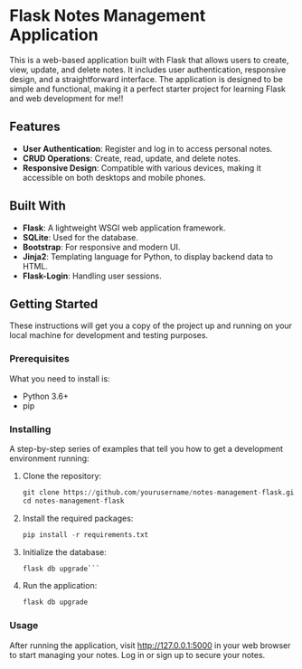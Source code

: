 # Flask Notes Management Application

This is a web-based application built with Flask that allows users to create, view, update, and delete notes. It includes user authentication, responsive design, and a straightforward interface. The application is designed to be simple and functional, making it a perfect starter project for learning Flask and web development for me!!

## Features

- **User Authentication**: Register and log in to access personal notes.
- **CRUD Operations**: Create, read, update, and delete notes.
- **Responsive Design**: Compatible with various devices, making it accessible on both desktops and mobile phones.

## Built With

- **Flask**: A lightweight WSGI web application framework.
- **SQLite**: Used for the database.
- **Bootstrap**: For responsive and modern UI.
- **Jinja2**: Templating language for Python, to display backend data to HTML.
- **Flask-Login**: Handling user sessions.

## Getting Started

These instructions will get you a copy of the project up and running on your local machine for development and testing purposes.

### Prerequisites

What you need to install is:

- Python 3.6+
- pip

### Installing

A step-by-step series of examples that tell you how to get a development environment running:

1. Clone the repository:
   ```python
   git clone https://github.com/yourusername/notes-management-flask.git
   cd notes-management-flask
   ```
2. Install the required packages:
   ```python
   pip install -r requirements.txt
   ```
4. Initialize the database:
   ```python
   flask db upgrade```
6. Run the application:
   ```python
   flask db upgrade
   ```

### Usage
After running the application, visit http://127.0.0.1:5000 in your web browser to start managing your notes. Log in or sign up to secure your notes.
